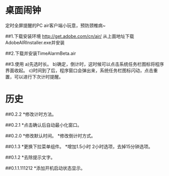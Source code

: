 桌面闹钟
================================ 

定时全屏提醒的PC air客户端小玩意，预防颈椎病~

##1.下载安装环境
http://get.adobe.com/cn/air/
从上面地址下载AdobeAIRInstaller.exe并安装

##2.下载并安装TimeAlarmBeta.air

##3.使用
a)先选时长。
b)确定，倒计时，这时候可以点击系统任务栏图标将程序界面收起。
c)时间到了后，程序窗口会弹出来，系统任务栏图标闪动，点击重置，可以进行下次计时提醒。


历史
================================ 
##0.2.2
*修改计时方法。

##0.2.1
*点击确认后自动最小化窗口。

##0.2.0
*修改默认时间。
*修改倒计时方式。

##0.1.3
*更换下拉菜单组件。
*增加1.5小时 2小时选项，去掉15分钟选项。

##0.1.2
*去除提示文字。

##0.1.1.111212
*添加开机启动状态显示。
